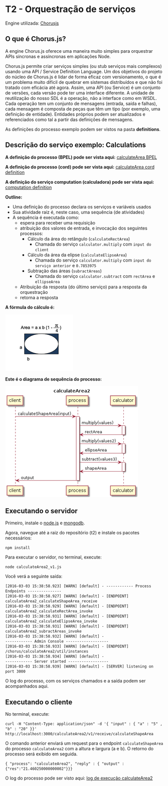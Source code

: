 # T2 - Orquestração de serviços

Engine utilizada: [Chorusjs](http://chorusjs.com)

## O que é Chorus.js?

A engine Chorus.js oferece uma maneira muito simples para orquestrar APIs síncronas e assíncronas em aplicações Node.

Chorus.js permite criar serviços simples (ou stub serviços mais complexos) usando uma  API / Service Definition Language. Um dos objetivos do projeto do núcleo de Chorus.js é lidar de forma eficaz com versionamento, o que é um problema muito difícil de quebrar em sistemas distribuídos e que não foi tratado com eficácia até agora. Assim, uma API (ou Service) é um conjunto de versões, cada versão pode ter uma interface diferente. A unidade de reutilização do nosso SDL é a operação, não a interface como em WSDL. Cada operação tem um conjunto de mensagens (entrada, saída e falhas), cada mensagem é composta de peças que têm um tipo (por exemplo, uma definição de entidade). Entidades próprios podem ser atualizados e referenciados como tal a partir das definições de mensagens.

As definições do processo exemplo podem ser vistos na pasta **definitions**.

## Descrição do serviço exemplo: Calculations

**A definição do processo (BPEL) pode ser vista aqui:** [calculateArea BPEL](definitions/calculateArea2_v1.bpel)

**A definição do processo (cord) pode ser vista aqui:** [calculateArea cord definition](definitions/calculateArea2.cord)

**A definição do serviço computation (calculadora) pode ser vista aqui:** [computation definition](definitions/computation.cord)

**Outline:**

* Uma definição do processo declara os serviços e variáveis usados
* Sua atividade raiz é, neste caso, uma sequência (de atividades)
* A sequência é executada como:
	* espera para receber uma requisição
	* atribuição dos valores de entrada, e invocação dos seguintes processos: 
		* Cálculo da área do retângulo (`calculateRectArea`)
			* Chamada do serviço `calculator.multiply` com `input do client`
		* Cálculo da área da elipse (`calculateElipseArea`)
			* Chamada do serviço `calculator.multiply` com  `input do serviço anterior` e `0.7853975`
		* Subtração das áreas (`subractAreas`)
			* Chamada do serviço `calculator.subtract` com  `rectArea` e `ellipseArea`
	* Atribuição da resposta (do último serviço) para a resposta da orquestração
	* retorna a resposta

**A fórmula do cálculo é:**

![formula](images/calcAreaFormula.png)

**Este é o diagrama de sequência do processo:**

![diagrama](images/diagrama.png)

## Executando o servidor

Primeiro, instale o [node.js](https://nodejs.org/en/) e [mongodb](https://www.mongodb.org/).

Agora, navegue até a raiz do repositório (t2) e instale os pacotes necessários:

	npm install

Para executar o servidor, no terminal, execute:

	node calculateArea2_v1.js

Você verá a seguinte saída:

	[2016-03-03 15:38:58.923] [WARN] [default] - ------------ Process Endpoints ---------------
	[2016-03-03 15:38:58.927] [WARN] [default] - [ENDPOINT] calculateArea2_calculateShapeArea_receive
	[2016-03-03 15:38:58.929] [WARN] [default] - [ENDPOINT] calculateArea2_calculateRectArea_invoke
	[2016-03-03 15:38:58.931] [WARN] [default] - [ENDPOINT] calculateArea2_calculateElipseArea_invoke
	[2016-03-03 15:38:58.931] [WARN] [default] - [ENDPOINT] calculateArea2_subractAreas_invoke
	[2016-03-03 15:38:58.932] [WARN] [default] -
	------------ Admin Console -------------------
	[2016-03-03 15:38:58.933] [WARN] [default] - [ENDPOINT] /chorus/calculateArea2/util/instances
	[2016-03-03 15:38:58.934] [WARN] [default] -
	------------ Server started ------------------
	[2016-03-03 15:38:58.939] [WARN] [default] - [SERVER] listening on port 3000

O log do processo, com os serviços chamados e a saída podem ser acompanhados aqui.

## Executando o cliente

No terminal, execute:

	curl -H "Content-Type: application/json" -d '{ "input" : { "a" : "5" , "b" : "20" }}' http://localhost:3000/calculateArea2/v1/receive/calculateShapeArea

O comando anterior enviará um request para o endpoint `calculateShapeArea` do processo `calculateArea2` com a altura e largura (a e b). O retorno do processo será exibido em seguida.

	{ "process": "calculateArea2", "reply" : { "output" : {"res":"21.460250000000002"}}}

O log do processo pode ser visto aqui: [log de execução calculateArea2](logs/calculateArea2.log)